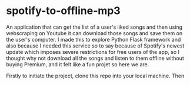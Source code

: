 # spotify-to-offline-mp3

An application that can get the list of a user's liked songs and then using webscraping on Youtube it can download those songs and save them on the user's computer.
I made this to explore Python Flask framework and also because I needed this service so to say because of Spotify's newest update which imposes severe restrictions for free users of the app, so I thought why not download all the songs and listen to them offline without buying Premium, and it felt like a fun projet so here we are.

Firstly to initiate the project, clone this repo into your local machine. Then
